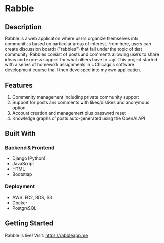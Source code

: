# Rabble

 ## Description

Rabble is a web application where users organize themselves into communities based on particular areas of interest. From here, users can create discussion boards ("rabbles") that fall under the topic of that community. Rabbles consist of posts and comments allowing users to share ideas and express support for what others have to say. This project started with a series of homework assignments in UChicago's software development course that I then developed into my own application.

## Features

1. Community management including private community support
2. Support for posts and comments with likes/dislikes and anonymous option
3. Account creation and management plus password reset
4. Knowledge graphs of posts auto-generated using the OpenAI API

 ## Built With

 ### Backend & Frontend
- Django (Python)
- JavaScript
- HTML
- Bootstrap

### Deployment
- AWS: EC2, RDS, S3  
- Docker  
- PostgreSQL

## Getting Started
Rabble is live! Visit: https://rabbleapp.me
